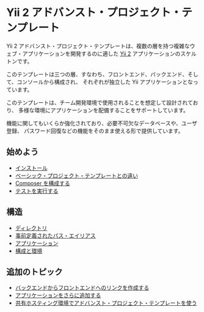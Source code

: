 Yii 2 アドバンスト・プロジェクト・テンプレート
==============================================

Yii 2 アドバンスト・プロジェクト・テンプレートは、複数の層を持つ複雑なウェブ・アプリケーションを開発するのに適した
[Yii 2](https://www.yiiframework.com/) アプリケーションのスケルトンです。

このテンプレートは三つの層、すなわち、フロントエンド、バックエンド、そして、コンソールから構成され、
それぞれが独立した Yii アプリケーションとなっています。

このテンプレートは、チーム開発環境で使用されることを想定して設計されており、
多様な環境にアプリケーションを配備することをサポートしています。

機能に関してもいくらか強化されており、必要不可欠なデータベースや、ユーザ登録、
パスワード回復などの機能をそのまま使える形で提供しています。

始めよう
--------

* [インストール](start-installation.md)
* [ベーシック・プロジェクト・テンプレートとの違い](start-comparison.md)
* [Composer を構成する](start-composer.md)
* [テストを実行する](start-testing.md)

構造
----

* [ディレクトリ](structure-directories.md)
* [事前定義されたパス・エイリアス](structure-path-aliases.md)
* [アプリケーション](structure-applications.md)
* [構成と環境](structure-environments.md)

追加のトピック
--------------

* [バックエンドからフロントエンドへのリンクを作成する](topic-link-backend-frontend.md)
* [アプリケーションをさらに追加する](topic-adding-more-apps.md)
* [共有ホスティング環境でアドバンスト・プロジェクト・テンプレートを使う](topic-shared-hosting.md)
